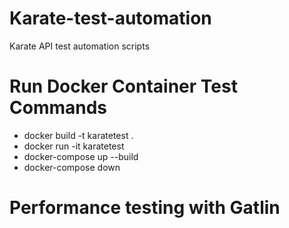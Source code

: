 # Karate-test-automation
Karate API test automation scripts

# Run Docker Container Test Commands

- docker build -t karatetest .
- docker run -it karatetest
- docker-compose up --build
- docker-compose down

# Performance testing with Gatlin
